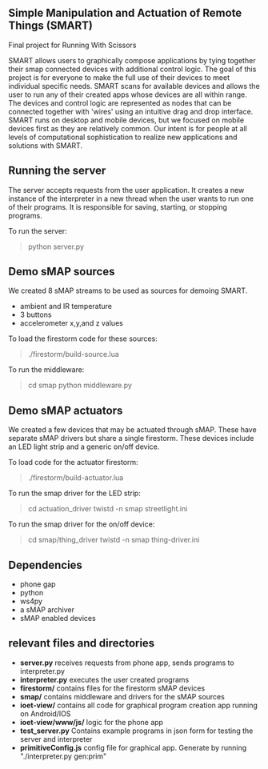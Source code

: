 ## Simple Manipulation and Actuation of Remote Things (SMART)
Final project for Running With Scissors

SMART allows users to graphically compose applications by tying together their
smap connected devices with additional control logic. The goal of this project
is for everyone to make the full use of their devices to meet individual specific
needs. SMART scans for available devices and allows the user to run any of their
created apps whose devices are all within range. The devices and control logic
are represented as nodes that can be connected together with 'wires' using an
intuitive drag and drop interface. SMART runs on desktop and mobile devices, but
we focused on mobile devices first as they are relatively common. Our intent is
for people at all levels of computational sophistication to realize new
applications and solutions with SMART.

## Running the server
The server accepts requests from the user application. It creates a new instance
of the interpreter in a new thread when the user wants to run one of their
programs. It is responsible for saving, starting, or stopping programs.

To run the server:

  > python server.py

## Demo sMAP sources
We created 8 sMAP streams to be used as sources for demoing SMART.
 - ambient and IR temperature
 - 3 buttons
 - accelerometer x,y,and z values

To load the firestorm code for these sources:

  > ./firestorm/build-source.lua

To run the middleware:

  > cd smap
  > python middleware.py

## Demo sMAP actuators
We created a few devices that may be actuated through sMAP. These have separate
sMAP drivers but share a single firestorm. These devices include an LED light
strip and a generic on/off device.

To load code for the actuator firestorm:
 > ./firestorm/build-actuator.lua

To run the smap driver for the LED strip:

 > cd actuation_driver
 > twistd -n smap streetlight.ini

To run the smap driver for the on/off device:

> cd smap/thing_driver
> twistd -n smap thing-driver.ini

## Dependencies
- phone gap
- python
- ws4py
- a sMAP archiver
- sMAP enabled devices

## relevant files and directories

- **server.py**
   receives requests from phone app, sends programs to interpreter.py
- **interpreter.py**
   executes the user created programs
- **firestorm/**
   contains files for the firestorm sMAP devices
- **smap/**
   contains middleware and drivers for the sMAP sources
- **ioet-view/**
   contains all code for graphical program creation app running on Android/IOS
- **ioet-view/www/js/**
   logic for the phone app
- **test_server.py**
   Contains example programs in json form for testing the server and interpreter
- **primitiveConfig.js**
   config file for graphical app. Generate by running "./interpreter.py gen:prim"

